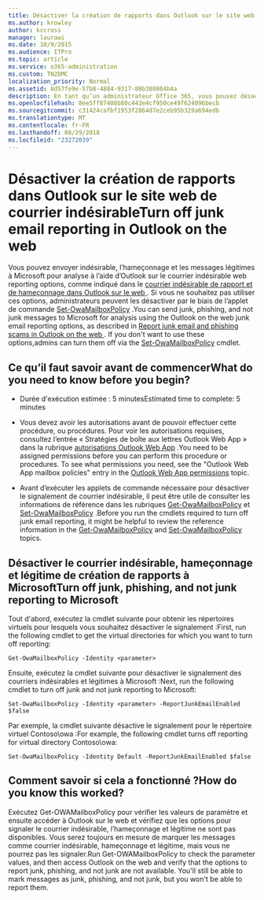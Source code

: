 ```yaml
---
title: Désactiver la création de rapports dans Outlook sur le site web de courrier indésirable
ms.author: krowley
author: kccross
manager: laurawi
ms.date: 10/9/2015
ms.audience: ITPro
ms.topic: article
ms.service: o365-administration
ms.custom: TN2DMC
localization_priority: Normal
ms.assetid: 8d57fe9e-57b8-4884-9317-80b380804b4a
description: En tant qu’un administrateur Office 365, vous pouvez désactiver la possibilité pour les personnes à un message électronique de rapport comme courriers indésirables.
ms.openlocfilehash: 8ee5ff87408b80c443e4cf950ce49f624096becb
ms.sourcegitcommit: c31424cafbf1953f2864d7e2ceb95b329a694edb
ms.translationtype: MT
ms.contentlocale: fr-FR
ms.lasthandoff: 08/29/2018
ms.locfileid: "23272039"
---
```

# <a name="turn-off-junk-email-reporting-in-outlook-on-the-web"></a><span data-ttu-id="d5ce6-103">Désactiver la création de rapports dans Outlook sur le site web de courrier indésirable</span><span class="sxs-lookup"><span data-stu-id="d5ce6-103">Turn off junk email reporting in Outlook on the web</span></span>

<span data-ttu-id="d5ce6-p101">Vous pouvez envoyer indésirable, l’hameçonnage et les messages légitimes à Microsoft pour analyse à l’aide d’Outlook sur le courrier indésirable web reporting options, comme indiqué dans le [courrier indésirable de rapport et de hameçonnage dans Outlook sur le web ](report-junk-email-and-phishing-scams-in-outlook-on-the-web-eop.md). Si vous ne souhaitez pas utiliser ces options, administrateurs peuvent les désactiver par le biais de l’applet de commande [Set-OwaMailboxPolicy](http://technet.microsoft.com/library/530166f7-ab42-4609-ba73-9b5a39b567be.aspx) .</span><span class="sxs-lookup"><span data-stu-id="d5ce6-p101">You can send junk, phishing, and not junk messages to Microsoft for analysis using the Outlook on the web junk email reporting options, as described in [Report junk email and phishing scams in Outlook on the web ](report-junk-email-and-phishing-scams-in-outlook-on-the-web-eop.md). If you don't want to use these options,admins can turn them off via the [Set-OwaMailboxPolicy](http://technet.microsoft.com/library/530166f7-ab42-4609-ba73-9b5a39b567be.aspx) cmdlet.</span></span> 
  
## <a name="what-do-you-need-to-know-before-you-begin"></a><span data-ttu-id="d5ce6-106">Ce qu’il faut savoir avant de commencer</span><span class="sxs-lookup"><span data-stu-id="d5ce6-106">What do you need to know before you begin?</span></span>
<span data-ttu-id="d5ce6-107"><a name="sectionSection0"> </a></span><span class="sxs-lookup"><span data-stu-id="d5ce6-107"></span></span>

- <span data-ttu-id="d5ce6-108">Durée d'exécution estimée : 5 minutes</span><span class="sxs-lookup"><span data-stu-id="d5ce6-108">Estimated time to complete: 5 minutes</span></span>
    
- <span data-ttu-id="d5ce6-p102">Vous devez avoir les autorisations avant de pouvoir effectuer cette procédure, ou procédures. Pour voir les autorisations requises, consultez l’entrée « Stratégies de boîte aux lettres Outlook Web App » dans la rubrique [autorisations Outlook Web App](http://technet.microsoft.com/library/57eca42a-5a7f-4c65-89f0-7a84f2dbea19.aspx#OutlookWebApp) .</span><span class="sxs-lookup"><span data-stu-id="d5ce6-p102">You need to be assigned permissions before you can perform this procedure or procedures. To see what permissions you need, see the "Outlook Web App mailbox policies" entry in the [Outlook Web App permissions](http://technet.microsoft.com/library/57eca42a-5a7f-4c65-89f0-7a84f2dbea19.aspx#OutlookWebApp) topic.</span></span> 
    
- <span data-ttu-id="d5ce6-111">Avant d’exécuter les applets de commande nécessaire pour désactiver le signalement de courrier indésirable, il peut être utile de consulter les informations de référence dans les rubriques [Get-OwaMailboxPolicy](http://technet.microsoft.com/library/bdd580d3-8812-4b4a-93e8-c6401b0d2f0f.aspx) et [Set-OwaMailboxPolicy](http://technet.microsoft.com/library/530166f7-ab42-4609-ba73-9b5a39b567be.aspx) .</span><span class="sxs-lookup"><span data-stu-id="d5ce6-111">Before you run the cmdlets required to turn off junk email reporting, it might be helpful to review the reference information in the [Get-OwaMailboxPolicy](http://technet.microsoft.com/library/bdd580d3-8812-4b4a-93e8-c6401b0d2f0f.aspx) and [Set-OwaMailboxPolicy](http://technet.microsoft.com/library/530166f7-ab42-4609-ba73-9b5a39b567be.aspx) topics.</span></span> 
    
## <a name="turn-off-junk-phishing-and-not-junk-reporting-to-microsoft"></a><span data-ttu-id="d5ce6-112">Désactiver le courrier indésirable, hameçonnage et légitime de création de rapports à Microsoft</span><span class="sxs-lookup"><span data-stu-id="d5ce6-112">Turn off junk, phishing, and not junk reporting to Microsoft</span></span>
<span data-ttu-id="d5ce6-113"><a name="sectionSection1"> </a></span><span class="sxs-lookup"><span data-stu-id="d5ce6-113"></span></span>

<span data-ttu-id="d5ce6-114">Tout d'abord, exécutez la cmdlet suivante pour obtenir les répertoires virtuels pour lesquels vous souhaitez désactiver le signalement :</span><span class="sxs-lookup"><span data-stu-id="d5ce6-114">First, run the following cmdlet to get the virtual directories for which you want to turn off reporting:</span></span>
  
```
Get-OwaMailboxPolicy -Identity <parameter>
```

<span data-ttu-id="d5ce6-115">Ensuite, exécutez la cmdlet suivante pour désactiver le signalement des courriers indésirables et légitimes à Microsoft :</span><span class="sxs-lookup"><span data-stu-id="d5ce6-115">Next, run the following cmdlet to turn off junk and not junk reporting to Microsoft:</span></span>
  
```
Set-OwaMailboxPolicy -Identity <parameter> -ReportJunkEmailEnabled $false
```

<span data-ttu-id="d5ce6-116">Par exemple, la cmdlet suivante désactive le signalement pour le répertoire virtuel Contoso\owa :</span><span class="sxs-lookup"><span data-stu-id="d5ce6-116">For example, the following cmdlet turns off reporting for virtual directory Contoso\owa:</span></span>
  
```
Set-OwaMailboxPolicy -Identity Default -ReportJunkEmailEnabled $false
```

## <a name="how-do-you-know-this-worked"></a><span data-ttu-id="d5ce6-117">Comment savoir si cela a fonctionné ?</span><span class="sxs-lookup"><span data-stu-id="d5ce6-117">How do you know this worked?</span></span>
<span data-ttu-id="d5ce6-118"><a name="sectionSection2"> </a></span><span class="sxs-lookup"><span data-stu-id="d5ce6-118"></span></span>

<span data-ttu-id="d5ce6-p103">Exécutez Get-OWAMailboxPolicy pour vérifier les valeurs de paramètre et ensuite accéder à Outlook sur le web et vérifiez que les options pour signaler le courrier indésirable, l’hameçonnage et légitime ne sont pas disponibles. Vous serez toujours en mesure de marquer les messages comme courrier indésirable, hameçonnage et légitime, mais vous ne pourrez pas les signaler.</span><span class="sxs-lookup"><span data-stu-id="d5ce6-p103">Run Get-OWAMailboxPolicy to check the parameter values, and then access Outlook on the web and verify that the options to report junk, phishing, and not junk are not available. You'll still be able to mark messages as junk, phishing, and not junk, but you won't be able to report them.</span></span> 
  

